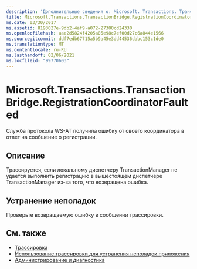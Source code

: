 ```yaml
---
description: 'Дополнительные сведения о: Microsoft. Transactions. Трансактионбридже. Регистратионкурдинаторфаултед'
title: Microsoft.Transactions.TransactionBridge.RegistrationCoordinatorFaulted
ms.date: 03/30/2017
ms.assetid: 8193027e-9db2-4af9-a072-27300cd24330
ms.openlocfilehash: aae2d5824f4205a05e98c7ef00d27c6a844e1566
ms.sourcegitcommit: ddf7edb67715a5b9a45e3dd44536dabc153c1de0
ms.translationtype: MT
ms.contentlocale: ru-RU
ms.lasthandoff: 02/06/2021
ms.locfileid: "99770603"
---
```

# <a name="microsofttransactionstransactionbridgeregistrationcoordinatorfaulted"></a>Microsoft.Transactions.TransactionBridge.RegistrationCoordinatorFaulted

Служба протокола WS-AT получила ошибку от своего координатора в ответ на сообщение о регистрации.  
  
## <a name="description"></a>Описание  

 Трассируется, если локальному диспетчеру TransactionManager не удается выполнить регистрацию в вышестоящем диспетчере TransactionManager из-за того, что возвращена ошибка.  
  
## <a name="troubleshooting"></a>Устранение неполадок  

 Проверьте возвращаемую ошибку в сообщении трассировки.  
  
## <a name="see-also"></a>См. также

- [Трассировка](index.md)
- [Использование трассировки для устранения неполадок приложения](using-tracing-to-troubleshoot-your-application.md)
- [Администрирование и диагностика](../index.md)
